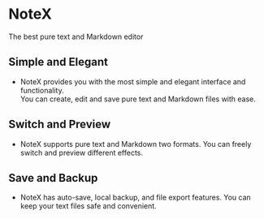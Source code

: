 # NoteX
The best pure text and Markdown editor

## Simple and Elegant  
- NoteX provides you with the most simple and elegant interface and functionality.  
You can create, edit and save pure text and Markdown files with ease.
## Switch and Preview  
- NoteX supports pure text and Markdown two formats. You can freely switch and preview different effects.
## Save and Backup
- NoteX has auto-save, local backup, and file export features. You can keep your text files safe and convenient.
